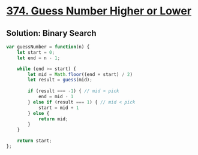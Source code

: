 # [374. Guess Number Higher or Lower](https://leetcode.com/problems/guess-number-higher-or-lower/description/)


## Solution: Binary Search
```js
var guessNumber = function(n) {
    let start = 0;
    let end = n - 1;

    while (end >= start) {
        let mid = Math.floor((end + start) / 2)
        let result = guess(mid);
        
        if (result === -1) { // mid > pick
            end = mid - 1
        } else if (result === 1) { // mid < pick
            start = mid + 1
        } else {
            return mid;
        }
    }

    return start;
};
```

